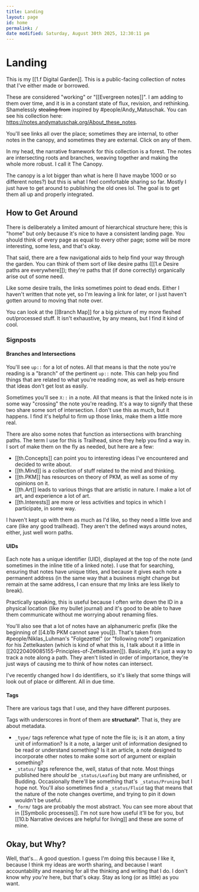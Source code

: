 ```yaml
---
title: Landing
layout: page
id: home
permalink: /
date modified: Saturday, August 30th 2025, 12:30:11 pm
---
```


# Landing

This is my [[1.f Digital Garden]]. This is a public-facing collection of notes that I've either made or borrowed.

These are considered "working" or "[[Evergreen notes]]". I am adding to them over time, and it is in a constant state of flux, revision, and rethinking. Shamelessly ~~stealing from~~ inspired by #people/Andy_Matuschak. You can see his collection here: https://notes.andymatuschak.org/About_these_notes.

You'll see links all over the place; sometimes they are internal, to other notes in the canopy, and sometimes they are external. Click on any of them.

In my head, the narrative framework for this collection is a forest. The notes are intersecting roots and branches, weaving together and making the whole more robust. I call it The Canopy.

The canopy is a lot bigger than what is here (I have maybe 1000 or so different notes?) but this is what I feel comfortable sharing so far. Mostly I just have to get around to publishing the old ones lol. The goal is to get them all up and properly integrated.

## How to Get Around

There is deliberately a limited amount of hierarchical structure here; this is "home" but only because it's nice to have a consistent landing page. You should think of every page as equal to every other page; some will be more interesting, some less, and that's okay.

That said, there are a few navigational aids to help find your way through the garden. You can think of them sort of like desire paths ([[1.e Desire paths are everywhere]]); they're paths that (if done correctly) organically arise out of some need.

Like some desire trails, the links sometimes point to dead ends. Either I haven't written that note yet, so I'm leaving a link for later, or I just haven't gotten around to moving that note over.

You can look at the [[Branch Map]] for a big picture of my more fleshed out/processed stuff. It isn't exhaustive, by any means, but I find it kind of cool.

### Signposts

#### Branches and Intersections

You'll see `up::` for a lot of notes. All that means is that the note you're reading is a "branch" of the pertinent `up::` note. This can help you find things that are related to what you're reading now, as well as help ensure that ideas don't get lost as easily.

Sometimes you'll see `X::` in a note. All that means is that the linked note is in some way "crossing" the note you're reading. It's a way to signify that these two share some sort of intersection. I don't use this as much, but it happens. I find it's helpful to firm up those links, make them a little more real.

There are also some notes that function as intersections with branching paths. The term I use for this is Trailhead, since they help you find a way in. I sort of make them on the fly as needed, but here are a few:

- [[th.Concepts]] can point you to interesting ideas I've encountered and decided to write about.
- [[th.Mind]] is a collection of stuff related to the mind and thinking.
- [[th.PKM]] has resources on theory of PKM, as well as some of my opinions on it.
- [[th.Art]] leads to various things that are artistic in nature. I make a lot of art, and experience a lot of art.
- [[th.Interests]] are more or less activities and topics in which I participate, in some way.

I haven't kept up with them as much as I'd like, so they need a little love and care (like any good trailhead). They aren't the defined ways around notes, either, just well worn paths.

#### UIDs

Each note has a unique identifier (UID), displayed at the top of the note (and sometimes in the inline title of a linked note). I use that for searching, ensuring that notes have unique titles, and because it gives each note a permanent address (in the same way that a business might change but remain at the same address, I can ensure that my links are less likely to break).

Practically speaking, this is useful because I often write down the ID in a physical location (like my bullet journal) and it's good to be able to have them communicate without me worrying about renaming files.

You'll also see that a lot of notes have an alphanumeric prefix (like the beginning of [[4.b1b PKM cannot save you]]). That's taken from #people/Niklas_Luhman's "Folgezettel" (or "following note") organization for his Zettelkasten (which is kind of what this is, I talk about it a little in [[20220409085155-Principles-of-Zettelkasten]]). Basically, it's just a way to track a note along a path. They aren't listed in order of importance, they're just ways of causing me to think of how notes can intersect.

I've recently changed how I do identifiers, so it's likely that some things will look out of place or different. All in due time.

#### Tags

There are various tags that I use, and they have different purposes.

Tags with underscores in front of them are **structural***. That is, they are about metadata.

- `_type/` tags reference what type of note the file is; is it an atom, a tiny unit of information? Is it a note, a larger unit of information designed to be read or understand something? Is it an article, a note designed to incorporate other notes to make some sort of argument or explain something?
- `_status/` tags reference the, well, status of that note. Most things published here *should* be `_status/Leafing` but many are unfinished, or Budding. Occasionally there'll be something that's` _status/Pruning` but I hope not. You'll also sometimes find a `_status/Fluid` tag that means that the nature of the note changes overtime, and trying to pin it down wouldn't be useful.
- `_form/` tags are probably the most abstract. You can see more about that in [[Symbolic processes]]. I'm not sure how useful it'll be for you, but [[10.b Narrative devices are helpful for living]] and these are some of mine.

## Okay, but Why?

Well, that's… A good question. I guess I'm doing this because I like it, because I think my ideas are worth sharing, and because I want accountability and meaning for all the thinking and writing that I do. I don't know why *you're* here, but that's okay. Stay as long (or as little) as you want.
